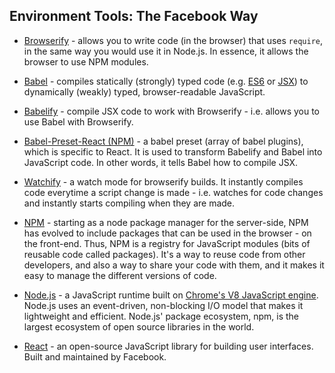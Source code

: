## Environment Tools: The Facebook Way

- <a href="http://browserify.org/" target="_blank">Browserify</a> - allows you to write code (in the browser) that uses `require`, in the same way you would use it in Node.js. In essence, it allows the browser to use NPM modules.

- <a href="https://babeljs.io/" target="_blank">Babel</a> - compiles statically (strongly) typed code (e.g. <a href="http://www.ecma-international.org/ecma-262/6.0/index.html" target="_blank">ES6</a> or <a href="https://jsx.github.io/" target="_blank">JSX</a>) to dynamically (weakly) typed, browser-readable JavaScript.

- <a href="https://github.com/babel/babelify" target="_blank">Babelify</a> - compile JSX code to work with Browserify - i.e. allows you to use Babel with Browserify.

- <a href="https://www.npmjs.com/package/babel-preset-react" target="_blank">Babel-Preset-React (NPM)</a> - a babel preset (array of babel plugins), which is specific to React. It is used to transform Babelify and Babel into JavaScript code. In other words, it tells Babel how to compile JSX.

- <a href="https://github.com/substack/watchify" target="_blank">Watchify</a> - a watch mode for browserify builds. It instantly compiles code everytime a script change is made - i.e. watches for code changes and instantly starts compiling when they are made.

- <a href="https://www.npmjs.com/" target="_blank">NPM</a> - starting as a node package manager for the server-side, NPM has evolved to include packages that can be used in the browser - on the front-end. Thus, NPM is a registry for JavaScript modules (bits of reusable code called packages). It's a way to reuse code from other developers, and also a way to share your code with them, and it makes it easy to manage the different versions of code.

- <a href="https://nodejs.org/en/" target="_blank">Node.js</a> - a JavaScript runtime built on <a href="https://developers.google.com/v8/" target="_blank">Chrome's V8 JavaScript engine</a>. Node.js uses an event-driven, non-blocking I/O model that makes it lightweight and efficient. Node.js' package ecosystem, npm, is the largest ecosystem of open source libraries in the world.

- <a href="https://facebook.github.io/react/" target="_blank">React</a> - an open-source JavaScript library for building user interfaces. Built and maintained by Facebook.
